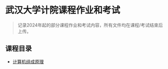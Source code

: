 # 武汉大学计院课程作业和考试
> 记录2024年起的部分课程作业和考试内容，所有文件均在课程/考试结束后上传。

## 课程目录
- [计算机组成原理](https://github.com/Animnia/WHU_CS_homework_test/tree/main/%E8%AE%A1%E7%AE%97%E6%9C%BA%E7%BB%84%E6%88%90%E5%8E%9F%E7%90%86)
